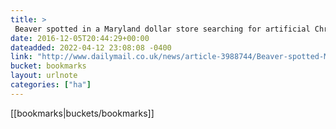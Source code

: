```yaml
---
title: > 
 Beaver spotted in a Maryland dollar store searching for artificial Christmas tree | Daily Mail Online
date: 2016-12-05T20:44:29+00:00
dateadded: 2022-04-12 23:08:08 -0400
link: "http://www.dailymail.co.uk/news/article-3988744/Beaver-spotted-Maryland-dollar-store-searching-artificial-Christmas-tree.html"
bucket: bookmarks
layout: urlnote
categories: ["ha"]
--- 
```

 <!-- end excerpt --> 
 [[bookmarks|buckets/bookmarks]]
